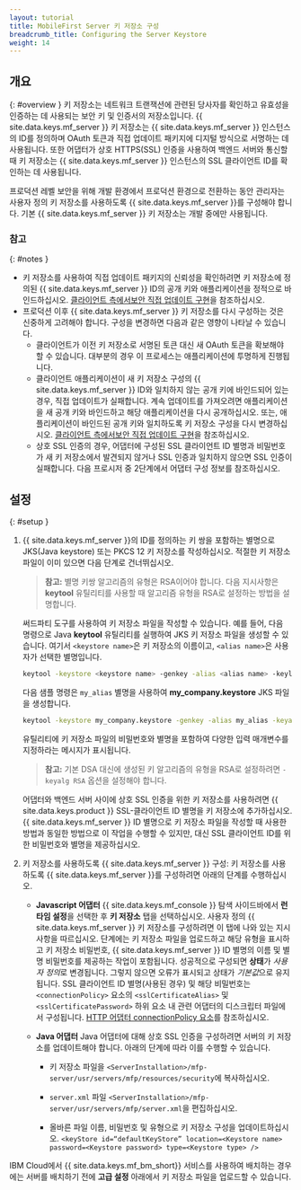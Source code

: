 ```yaml
---
layout: tutorial
title: MobileFirst Server 키 저장소 구성
breadcrumb_title: Configuring the Server Keystore
weight: 14
---
```

<!-- NLS_CHARSET=UTF-8 -->
## 개요
{: #overview }
키 저장소는 네트워크 트랜잭션에 관련된 당사자를 확인하고 유효성을 인증하는 데 사용되는 보안 키 및 인증서의 저장소입니다. {{ site.data.keys.mf_server }} 키 저장소는 {{ site.data.keys.mf_server }} 인스턴스의 ID를 정의하며 OAuth 토큰과 직접 업데이트 패키지에 디지털 방식으로 서명하는 데 사용됩니다. 또한 어댑터가 상호 HTTPS(SSL) 인증을 사용하여 백엔드 서버와 통신할 때 키 저장소는 {{ site.data.keys.mf_server }} 인스턴스의 SSL 클라이언트 ID를 확인하는 데 사용됩니다.

프로덕션 레벨 보안을 위해 개발 환경에서 프로덕션 환경으로 전환하는 동안 관리자는 사용자 정의 키 저장소를 사용하도록
{{ site.data.keys.mf_server }}를 구성해야 합니다. 기본 {{ site.data.keys.mf_server }} 키 저장소는 개발 중에만 사용됩니다.

### 참고
{: #notes }
* 키 저장소를 사용하여 직접 업데이트 패키지의 신뢰성을 확인하려면
키 저장소에 정의된 {{ site.data.keys.mf_server }} ID의 공개 키와 애플리케이션을
정적으로 바인드하십시오. [클라이언트 측에서보안 직접 업데이트 구현](../../application-development/direct-update)을 참조하십시오.
* 프로덕션 이후 {{ site.data.keys.mf_server }} 키 저장소를 다시 구성하는 것은 신중하게 고려해야 합니다. 구성을 변경하면
다음과 같은 영향이 나타날 수 있습니다.
    * 클라이언트가 이전 키 저장소로 서명된 토큰 대신 새 OAuth 토큰을
확보해야 할 수 있습니다. 대부분의 경우 이 프로세스는 애플리케이션에
투명하게 진행됩니다.
    * 클라이언트 애플리케이션이 새 키 저장소 구성의 {{ site.data.keys.mf_server }} ID와
일치하지 않는 공개 키에 바인드되어 있는 경우, 직접 업데이트가 실패합니다. 계속 업데이트를 가져오려면
애플리케이션을 새 공개 키와 바인드하고 해당 애플리케이션을
다시 공개하십시오. 또는, 애플리케이션이 바인드된 공개 키와 일치하도록 키 저장소 구성을
다시 변경하십시오. [클라이언트 측에서보안 직접 업데이트 구현](../../application-development/direct-update)을 참조하십시오.
    *  상호 SSL 인증의 경우, 어댑터에 구성된 SSL 클라이언트 ID 별명과 비밀번호가
새 키 저장소에서 발견되지 않거나 SSL 인증과 일치하지 않으면 SSL 인증이
실패합니다. 다음 프로시저 중 2단계에서 어댑터 구성 정보를 참조하십시오.

## 설정
{: #setup }
1. {{ site.data.keys.mf_server }}의 ID를 정의하는 키 쌍을 포함하는 별명으로 JKS(Java keystore) 또는 PKCS 12 키 저장소를 작성하십시오. 적절한 키 저장소 파일이 이미 있으면
다음 단계로 건너뛰십시오.

   > **참고:** 별명 키쌍 알고리즘의 유형은 RSA이어야 합니다. 다음 지시사항은 **keytool** 유틸리티를 사용할 때 알고리즘 유형을 RSA로 설정하는 방법을 설명합니다.

   써드파티 도구를 사용하여 키 저장소 파일을 작성할 수 있습니다. 예를 들어, 다음 명령으로 Java **keytool** 유틸리티를 실행하여 JKS 키 저장소 파일을 생성할 수 있습니다. 여기서 `<keystore name>`은 키 저장소의 이름이고, `<alias name>`은 사용자가 선택한 별명입니다. 

   ```bash
   keytool -keystore <keystore name> -genkey -alias <alias name> -keylag RSA
   ```

   다음
샘플 명령은 `my_alias` 별명을 사용하여 **my_company.keystore**
JKS 파일을 생성합니다.

   ```bash
   keytool -keystore my_company.keystore -genkey -alias my_alias -keyalg RSA
   ```

   유틸리티에 키 저장소 파일의 비밀번호와 별명을 포함하여 다양한 입력 매개변수를 지정하라는 메시지가 표시됩니다.

   > **참고:** 기본 DSA 대신에 생성된 키 알고리즘의 유형을 RSA로 설정하려면 `-keyalg RSA` 옵션을 설정해야 합니다.

   어댑터와 백엔드 서버 사이에 상호 SSL 인증을 위한 키 저장소를 사용하려면 {{ site.data.keys.product }} SSL-클라이언트 ID 별명을 키 저장소에 추가하십시오. {{ site.data.keys.mf_server }} ID 별명으로 키 저장소 파일을 작성할 때 사용한 방법과 동일한 방법으로 이 작업을 수행할 수 있지만, 대신 SSL 클라이언트 ID를 위한 비밀번호와 별명을 제공하십시오.

2. 키 저장소를 사용하도록 {{ site.data.keys.mf_server }} 구성:
   키 저장소를 사용하도록 {{ site.data.keys.mf_server }}를 구성하려면 아래의 단계를 수행하십시오.

      * **Javascript 어댑터**
        {{ site.data.keys.mf_console }} 탐색 사이드바에서 **런타임 설정**을 선택한 후 **키 저장소** 탭을 선택하십시오. 사용자 정의 {{ site.data.keys.mf_server }} 키 저장소를 구성하려면 이 탭에 나와 있는 지시사항을 따르십시오. 단계에는 키 저장소 파일을 업로드하고 해당 유형을 표시하고 키 저장소 비밀번호, {{ site.data.keys.mf_server }} ID 별명의 이름 및 별명 비밀번호를 제공하는 작업이 포함됩니다.
        성공적으로 구성되면 **상태**가 *사용자 정의*로 변경됩니다. 그렇지 않으면 오류가 표시되고 상태가 *기본값*으로 유지됩니다.
        SSL 클라이언트 ID 별명(사용된 경우) 및 해당 비밀번호는 `<connectionPolicy>` 요소의 `<sslCertificateAlias>` 및 `<sslCertificatePassword>` 하위 요소 내 관련 어댑터의 디스크립터 파일에서 구성됩니다. [HTTP 어댑터 connectionPolicy 요소](../../adapters/javascript-adapters/js-http-adapter/#the-xml-file)를 참조하십시오.

      * **Java 어댑터**
        Java 어댑터에 대해 상호 SSL 인증을 구성하려면 서버의 키 저장소를 업데이트해야 합니다. 아래의 단계에 따라 이를 수행할 수 있습니다.

        * 키 저장소 파일을 `<ServerInstallation>/mfp-server/usr/servers/mfp/resources/security`에 복사하십시오.

        * `server.xml` 파일 `<ServerInstallation>/mfp-server/usr/servers/mfp/server.xml`을 편집하십시오.

        * 올바른 파일 이름, 비밀번호 및 유형으로 키 저장소 구성을 업데이트하십시오.
        `<keyStore id=“defaultKeyStore” location=<Keystore name> password=<Keystore password> type=<Keystore type> />`

IBM Cloud에서 {{ site.data.keys.mf_bm_short}} 서비스를 사용하여 배치하는 경우에는 서버를 배치하기 전에 **고급 설정** 아래에서 키 저장소 파일을 업로드할 수 있습니다.
